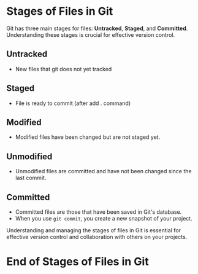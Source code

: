 # Stages of Files in Git

Git has three main stages for files: **Untracked**, **Staged**, and **Committed**. Understanding these stages is crucial for effective version control.

## Untracked

- New files that git does not yet tracked 

## Staged

- File is ready to commit (after add . command)

## Modified

- Modified files have been changed but are not staged yet.

## Unmodified

- Unmodified files are committed and have not been changed since the last commit.

## Committed

- Committed files are those that have been saved in Git's database.
- When you use `git commit`, you create a new snapshot of your project.

Understanding and managing the stages of files in Git is essential for effective version control and collaboration with others on your projects.

# End of Stages of Files in Git

